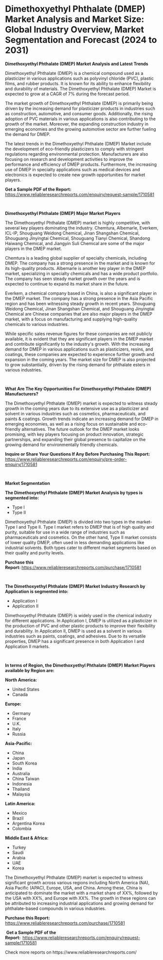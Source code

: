 <p><h1>Dimethoxyethyl Phthalate (DMEP) Market Analysis and Market Size: Global Industry Overview, Market Segmentation and Forecast (2024 to 2031)</h1></p><p><strong>Dimethoxyethyl Phthalate (DMEP) Market Analysis and Latest Trends</strong></p>
<p><p>Dimethoxyethyl Phthalate (DMEP) is a chemical compound used as a plasticizer in various applications such as polyvinyl chloride (PVC), plastic films, and rubber products. It is known for its ability to enhance flexibility and durability of materials. The Dimethoxyethyl Phthalate (DMEP) Market is expected to grow at a CAGR of 7% during the forecast period.</p><p>The market growth of Dimethoxyethyl Phthalate (DMEP) is primarily being driven by the increasing demand for plasticizer products in industries such as construction, automotive, and consumer goods. Additionally, the rising adoption of PVC materials in various applications is also contributing to the growth of the market. Moreover, the expanding construction industry in emerging economies and the growing automotive sector are further fueling the demand for DMEP.</p><p>The latest trends in the Dimethoxyethyl Phthalate (DMEP) Market include the development of eco-friendly plasticizers to comply with stringent regulations regarding environmental protection. Manufacturers are also focusing on research and development activities to improve the performance and efficiency of DMEP products. Furthermore, the increasing use of DMEP in specialty applications such as medical devices and electronics is expected to create new growth opportunities for market players.</p></p>
<p><strong>Get a Sample PDF of the Report:&nbsp;</strong> <a href="https://www.reliableresearchreports.com/enquiry/request-sample/1710581">https://www.reliableresearchreports.com/enquiry/request-sample/1710581</a></p>
<p>&nbsp;</p>
<p><strong>Dimethoxyethyl Phthalate (DMEP) Major Market Players</strong></p>
<p><p>The Dimethoxyethyl Phthalate (DMEP) market is highly competitive, with several key players dominating the industry. Chemtura, Albemarle, Everkem, ICL-IP, Shouguang Weidong Chemical, Jinan Shangshan Chemical, Shouguang Jinyingtai Chemical, Shouguang Tianyi Chemical, Shandong Haiwang Chemical, and Jiangyin Suli Chemical are some of the major players in the DMEP market.</p><p>Chemtura is a leading global supplier of specialty chemicals, including DMEP. The company has a strong presence in the market and is known for its high-quality products. Albemarle is another key player in the DMEP market, specializing in specialty chemicals and has a wide product portfolio. The company has seen steady market growth over the years and is expected to continue to expand its market share in the future.</p><p>Everkem, a chemical company based in China, is also a significant player in the DMEP market. The company has a strong presence in the Asia Pacific region and has been witnessing steady growth in recent years. Shouguang Weidong Chemical, Jinan Shangshan Chemical, and Shouguang Jinyingtai Chemical are Chinese companies that are also major players in the DMEP market, with a focus on manufacturing and supplying high-quality chemicals to various industries.</p><p>While specific sales revenue figures for these companies are not publicly available, it is evident that they are significant players in the DMEP market and contribute significantly to the industry's growth. With the increasing demand for DMEP in various applications such as plasticizers, resins, and coatings, these companies are expected to experience further growth and expansion in the coming years. The market size for DMEP is also projected to grow substantially, driven by the rising demand for phthalate esters in various industries.</p></p>
<p>&nbsp;</p>
<p><strong>What Are The Key Opportunities For Dimethoxyethyl Phthalate (DMEP) Manufacturers?</strong></p>
<p><p>The Dimethoxyethyl Phthalate (DMEP) market is expected to witness steady growth in the coming years due to its extensive use as a plasticizer and solvent in various industries such as cosmetics, pharmaceuticals, and paints & coatings. Growth trends indicate an increasing demand for DMEP in emerging economies, as well as a rising focus on sustainable and eco-friendly alternatives. The future outlook for the DMEP market looks promising, with key players focusing on product innovation, strategic partnerships, and expanding their global presence to capitalize on the growing demand for environmentally friendly chemicals.</p></p>
<p><strong>Inquire or Share Your Questions If Any Before Purchasing This Report:</strong> <a href="https://www.reliableresearchreports.com/enquiry/pre-order-enquiry/1710581">https://www.reliableresearchreports.com/enquiry/pre-order-enquiry/1710581</a></p>
<p>&nbsp;</p>
<p><strong>Market Segmentation</strong></p>
<p><strong>The Dimethoxyethyl Phthalate (DMEP) Market Analysis by types is segmented into:</strong></p>
<p><ul><li>Type I</li><li>Type II</li></ul></p>
<p><p>Dimethoxyethyl Phthalate (DMEP) is divided into two types in the market- Type I and Type II. Type I market refers to DMEP that is of high quality and purity, suitable for use in a wide range of industries such as pharmaceuticals and cosmetics. On the other hand, Type II market consists of lower quality DMEP, often used in less demanding applications like industrial solvents. Both types cater to different market segments based on their quality and purity levels.</p></p>
<p><strong>Purchase this Report:&nbsp;</strong><a href="https://www.reliableresearchreports.com/purchase/1710581">https://www.reliableresearchreports.com/purchase/1710581</a></p>
<p>&nbsp;</p>
<p><strong>The Dimethoxyethyl Phthalate (DMEP) Market Industry Research by Application is segmented into:</strong></p>
<p><ul><li>Application I</li><li>Application II</li></ul></p>
<p><p>Dimethoxyethyl Phthalate (DMEP) is widely used in the chemical industry for different applications. In Application I, DMEP is utilized as a plasticizer in the production of PVC and other plastic products to improve their flexibility and durability. In Application II, DMEP is used as a solvent in various industries such as paints, coatings, and adhesives. Due to its versatile properties, DMEP has a significant presence in both Application I and Application II markets.</p></p>
<p>&nbsp;</p>
<p><strong>In terms of Region, the Dimethoxyethyl Phthalate (DMEP) Market Players available by Region are:</strong></p>
<p>
    <p> <strong> North America: </strong>
        <ul>
            <li>United States</li>
            <li>Canada</li>
        </ul>
        </p> 
    <p> <strong> Europe: </strong>
        <ul>
            <li>Germany</li>
            <li>France</li>
            <li>U.K.</li>
            <li>Italy</li>
            <li>Russia</li>
        </ul>
        </p> 
    <p> <strong> Asia-Pacific: </strong>
        <ul>
            <li>China</li>
            <li>Japan</li>
            <li>South Korea</li>
            <li>India</li>
            <li>Australia</li>
            <li>China Taiwan</li>
            <li>Indonesia</li>
            <li>Thailand</li>
            <li>Malaysia</li>
        </ul>
        </p> 
    <p> <strong> Latin America: </strong>
        <ul>
            <li>Mexico</li>
            <li>Brazil</li>
            <li>Argentina Korea</li>
            <li>Colombia</li>
        </ul>
        </p> 
    <p> <strong> Middle East & Africa: </strong>
        <ul>
            <li>Turkey</li>
            <li>Saudi</li>
            <li>Arabia</li>
            <li>UAE</li>
            <li>Korea</li>
        </ul>
    </p>
    </p>
<p><p>The Dimethoxyethyl Phthalate (DMEP) market is expected to witness significant growth across various regions including North America (NA), Asia Pacific (APAC), Europe, USA, and China. Among these, China is anticipated to dominate the market with a market share of XX%, followed by the USA with XX%, and Europe with XX%. The growth in these regions can be attributed to increasing industrial applications and growing demand for phthalate-based compounds in various industries.</p></p>
<p><strong>Purchase this Report: </strong><a href="https://www.reliableresearchreports.com/purchase/1710581">https://www.reliableresearchreports.com/purchase/1710581</a></p>
<p>&nbsp;<strong>Get a Sample PDF of the Report:&nbsp;&nbsp;</strong><a href="https://www.reliableresearchreports.com/enquiry/request-sample/1710581">https://www.reliableresearchreports.com/enquiry/request-sample/1710581</a></p>
<p><strong></strong></p>
<p>Check more reports on https://www.reliableresearchreports.com/</p>